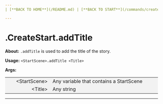 ```yaml
---
| [**BACK TO HOME**](/README.md) | [**BACK TO START**](/commands/createStart/MAIN.md) |

---
```

# .CreateStart.addTitle

**About:**
```.addTitle``` is used to add the title of the story.

**Usage:**
```<StartScene>.addTitle <Title>```

**Args:**

<style>
td, th {
   border: none!important;
}
</style>

<style>
td:nth-child(1) {
  width: 150px;
  }

/* the second */
td:nth-child(2) {
  width: 500px;
}

.niceTables thg {
background: grey;
word-wrap: break-word;
text-align: center;
}
.niceTables tr:nth-child(1) { background: #F2F2F2; }
.niceTables tr:nth-child(2) { background: #F2F2F2; }
.niceTables tr:nth-child(3) { background: #F2F2F2; }
.niceTables tr:nth-child(4) { background: #F2F2F2; }
.niceTables tr:nth-child(5) { background: #F2F2F2; }
.niceTables tr:nth-child(6) { background: #F2F2F2; }
</style>

<div class="niceTables">

| | |
|------------:|:--------------------|
| \<StartScene\> | Any variable that contains a StartScene |
| \<Title\> | Any string |

</div>

---